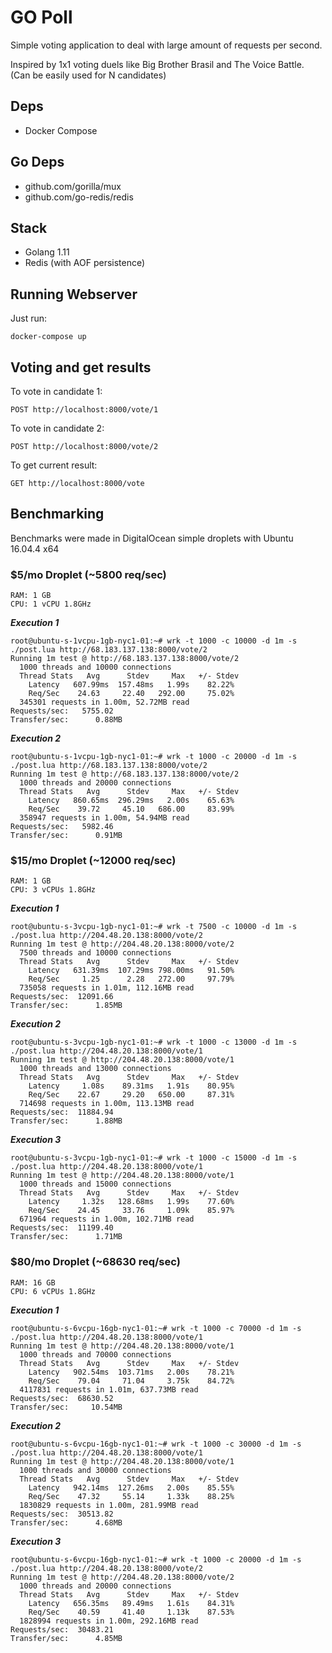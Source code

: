 # GO Poll

Simple voting application to deal with large amount of requests per second.

Inspired by 1x1 voting duels like Big Brother Brasil and The Voice Battle. (Can be easily used for N candidates)

## Deps
- Docker Compose

## Go Deps
- github.com/gorilla/mux
- github.com/go-redis/redis

## Stack
- Golang 1.11
- Redis (with AOF persistence)

## Running Webserver

Just run:
```
docker-compose up
```

## Voting and get results

To vote in candidate 1:
```
POST http://localhost:8000/vote/1
```

To vote in candidate 2:
```
POST http://localhost:8000/vote/2
```

To get current result:
```
GET http://localhost:8000/vote
```

## Benchmarking

Benchmarks were made in DigitalOcean simple droplets with Ubuntu 16.04.4 x64

### $5/mo Droplet (~5800 req/sec)

```
RAM: 1 GB
CPU: 1 vCPU 1.8GHz
```

***Execution 1***
```
root@ubuntu-s-1vcpu-1gb-nyc1-01:~# wrk -t 1000 -c 10000 -d 1m -s ./post.lua http://68.183.137.138:8000/vote/2
Running 1m test @ http://68.183.137.138:8000/vote/2
  1000 threads and 10000 connections
  Thread Stats   Avg      Stdev     Max   +/- Stdev
    Latency   607.99ms  157.48ms   1.99s    82.22%
    Req/Sec    24.63     22.40   292.00     75.02%
  345301 requests in 1.00m, 52.72MB read
Requests/sec:   5755.02
Transfer/sec:      0.88MB
```

***Execution 2***
```
root@ubuntu-s-1vcpu-1gb-nyc1-01:~# wrk -t 1000 -c 20000 -d 1m -s ./post.lua http://68.183.137.138:8000/vote/2
Running 1m test @ http://68.183.137.138:8000/vote/2
  1000 threads and 20000 connections
  Thread Stats   Avg      Stdev     Max   +/- Stdev
    Latency   860.65ms  296.29ms   2.00s    65.63%
    Req/Sec    39.72     45.10   686.00     83.99%
  358947 requests in 1.00m, 54.94MB read
Requests/sec:   5982.46
Transfer/sec:      0.91MB
```

### $15/mo Droplet (~12000 req/sec)

```
RAM: 1 GB
CPU: 3 vCPUs 1.8GHz
```

***Execution 1***
```
root@ubuntu-s-3vcpu-1gb-nyc1-01:~# wrk -t 7500 -c 10000 -d 1m -s ./post.lua http://204.48.20.138:8000/vote/2                                                                                                                                   
Running 1m test @ http://204.48.20.138:8000/vote/2
  7500 threads and 10000 connections
  Thread Stats   Avg      Stdev     Max   +/- Stdev
    Latency   631.39ms  107.29ms 798.00ms   91.50%
    Req/Sec     1.25      2.28   272.00     97.79%
  735058 requests in 1.01m, 112.16MB read
Requests/sec:  12091.66
Transfer/sec:      1.85MB
```

***Execution 2***
```
root@ubuntu-s-3vcpu-1gb-nyc1-01:~# wrk -t 1000 -c 13000 -d 1m -s ./post.lua http://204.48.20.138:8000/vote/1                                                                                                                                   
Running 1m test @ http://204.48.20.138:8000/vote/1
  1000 threads and 13000 connections
  Thread Stats   Avg      Stdev     Max   +/- Stdev
    Latency     1.08s    89.31ms   1.91s    80.95%
    Req/Sec    22.67     29.20   650.00     87.31%
  714698 requests in 1.00m, 113.13MB read
Requests/sec:  11884.94
Transfer/sec:      1.88MB
```

***Execution 3***
```
root@ubuntu-s-3vcpu-1gb-nyc1-01:~# wrk -t 1000 -c 15000 -d 1m -s ./post.lua http://204.48.20.138:8000/vote/1                                                                                                                                   
Running 1m test @ http://204.48.20.138:8000/vote/1
  1000 threads and 15000 connections
  Thread Stats   Avg      Stdev     Max   +/- Stdev
    Latency     1.32s   128.68ms   1.99s    77.60%
    Req/Sec    24.45     33.76     1.09k    85.97%
  671964 requests in 1.00m, 102.71MB read
Requests/sec:  11199.40
Transfer/sec:      1.71MB
```

### $80/mo Droplet (~68630 req/sec)

```
RAM: 16 GB
CPU: 6 vCPUs 1.8GHz
```

***Execution 1***
```
root@ubuntu-s-6vcpu-16gb-nyc1-01:~# wrk -t 1000 -c 70000 -d 1m -s ./post.lua http://204.48.20.138:8000/vote/1                                                                                                                                   
Running 1m test @ http://204.48.20.138:8000/vote/1
  1000 threads and 70000 connections
  Thread Stats   Avg      Stdev     Max   +/- Stdev
    Latency   902.54ms  103.71ms   2.00s    78.21%
    Req/Sec    79.04     71.04     3.75k    84.72%
  4117831 requests in 1.01m, 637.73MB read
Requests/sec:  68630.52
Transfer/sec:     10.54MB
```

***Execution 2***
```
root@ubuntu-s-6vcpu-16gb-nyc1-01:~# wrk -t 1000 -c 30000 -d 1m -s ./post.lua http://204.48.20.138:8000/vote/1 
Running 1m test @ http://204.48.20.138:8000/vote/1
  1000 threads and 30000 connections
  Thread Stats   Avg      Stdev     Max   +/- Stdev
    Latency   942.14ms  127.26ms   2.00s    85.55%
    Req/Sec    47.32     55.14     1.33k    88.25%
  1830829 requests in 1.00m, 281.99MB read
Requests/sec:  30513.82
Transfer/sec:      4.68MB
```

***Execution 3***
```
root@ubuntu-s-6vcpu-16gb-nyc1-01:~# wrk -t 1000 -c 20000 -d 1m -s ./post.lua http://204.48.20.138:8000/vote/2
Running 1m test @ http://204.48.20.138:8000/vote/2
  1000 threads and 20000 connections
  Thread Stats   Avg      Stdev     Max   +/- Stdev
    Latency   656.35ms   89.49ms   1.61s    84.31%
    Req/Sec    40.59     41.40     1.13k    87.53%
  1828994 requests in 1.00m, 292.16MB read
Requests/sec:  30483.21
Transfer/sec:      4.85MB
```
